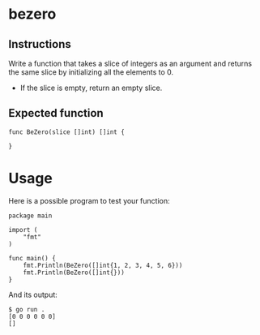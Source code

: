 # bezero
## Instructions

Write a function that takes a slice of integers as an argument and returns the same slice by initializing all the elements to 0.

   - If the slice is empty, return an empty slice.

## Expected function
```
func BeZero(slice []int) []int {

}
```
# Usage

Here is a possible program to test your function:

```
package main

import (
	"fmt"
)

func main() {
	fmt.Println(BeZero([]int{1, 2, 3, 4, 5, 6}))
	fmt.Println(BeZero([]int{}))
}
```
And its output:

```
$ go run .
[0 0 0 0 0 0]
[]
```